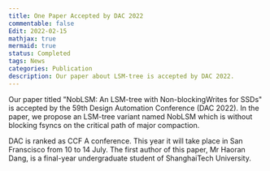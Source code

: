 ```yaml
---
title: One Paper Accepted by DAC 2022
commentable: false
Edit: 2022-02-15
mathjax: true
mermaid: true
status: Completed
tags: News
categories: Publication
description: Our paper about LSM-tree is accepted by DAC 2022.
---
```


<p>Our paper titled "NobLSM: An LSM-tree with Non-blockingWrites for SSDs" is accepted by <a href="https://www.dac.com/" style="text-decoration: none;" target="_blank">the 59th Design Automation Conference (DAC 2022)</a>. In the paper, we propose an LSM-tree variant named NobLSM which is without blocking fsyncs on the critical path of major compaction.</p>

<p>DAC is ranked as CCF A conference. This year it will take place in San Franscisco from 10 to 14 July. The first author of this paper, Mr Haoran Dang, is a final-year undergraduate student of ShanghaiTech University. </p>
